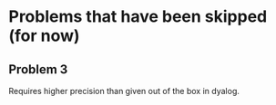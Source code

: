 # Problems that have been skipped (for now)

## Problem 3

Requires higher precision than given out of the box in dyalog.
